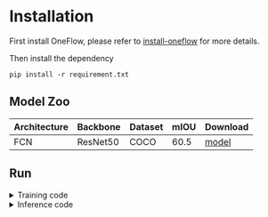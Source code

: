 # Installation
First install OneFlow, please refer to [install-oneflow](https://github.com/Oneflow-Inc/oneflow#install-oneflow) for more details.

Then install the dependency
```Shell
pip install -r requirement.txt
```

## Model Zoo
| Architecture| Backbone |Dataset | mIOU |  Download  |
|-------------|----------|--------|--------|--------------|
| FCN      | ResNet50 | COCO |60.5 | [model](https://oneflow-public.oss-cn-beijing.aliyuncs.com/model_zoo/flowvision/segmentation/FCN/fcn_resnet50_coco.zip)|


## Run
<details>
<summary>Training code</summary>
We take the fcn as an example to show how to train the model.

```Shell
cd cv/detection
bash fcn_resnet50_coco/train.sh
```
</details>

<details>
<summary>Inference code</summary>
We take the fcn as an example to show how to test the model.

```Shell
cd cv/detection
bash fcn_resnet50_coco/infer.sh
```
</details>
